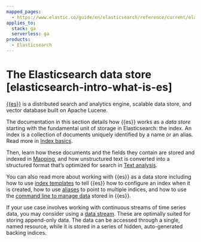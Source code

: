 ```yaml
---
mapped_pages:
  - https://www.elastic.co/guide/en/elasticsearch/reference/current/elasticsearch-intro-what-is-es.html
applies_to:
  stack: ga
  serverless: ga
products:
  - Elasticsearch
---
```


# The Elasticsearch data store [elasticsearch-intro-what-is-es]

[{{es}}](https://github.com/elastic/elasticsearch/) is a distributed search and analytics engine, scalable data store, and vector database built on Apache Lucene.

The documentation in this section details how {{es}} works as a _data store_ starting with the fundamental unit of storage in Elasticsearch: the index. An index is a collection of documents uniquely identified by a name or an alias. Read more in [Index basics](/manage-data/data-store/index-basics.md).

Then, learn how these documents and the fields they contain are stored and indexed in [Mapping](/manage-data/data-store/mapping.md), and how unstructured text is converted into a structured format that’s optimized for search in [Text analysis](/manage-data/data-store/text-analysis.md).

You can also read more about working with {{es}} as a data store including how to use [index templates](/manage-data/data-store/templates.md) to tell {{es}} how to configure an index when it is created, how to use [aliases](/manage-data/data-store/aliases.md) to point to multiple indices, and how to use the [command line to manage data](/manage-data/data-store/manage-data-from-the-command-line.md) stored in {{es}}.

If your use case involves working with continuous streams of time series data, you may consider using a [data stream](./data-store/data-streams.md). These are optimally suited for storing append-only data. The data can be accessed through a single, named resource, while it is stored in a series of hidden, auto-generated backing indices.

